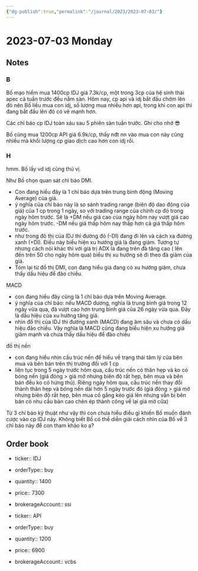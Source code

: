 ```yaml
---
{"dg-publish":true,"permalink":"/journal/2023/2023-07-03/"}
---
```


# 2023-07-03 Monday

## Notes

### B

Bố mạo hiểm mua 1400cp IDJ giá 7.3k/cp, một trong 3cp của hệ sinh thái apec cả tuần trước đều nằm sàn. Hôm nay, cp api và idj bắt đầu chớm lên đỏ nên Bố liều mua con idj, số lượng mua nhiều hơn api, trong khi con api thì đang bắt đầu lên đỏ có vẽ mạnh hơn.

Các chỉ báo cp IDJ toàn xáu sau 5 phiên sàn tuần trước. Ghi cho nhớ 😎

Bố cũng mua 1200cp API giá 6.9k/cp, thấy nđt nn vào mua con này cũng nhiều mà khối lượng cp giao dịch cao hơn con idj rồi.

### H

hmm. Bố lấy vd idj cũng thú vị.

Như Bố chọn quan sát chỉ báo DMI. 
- Con đang hiểu đây là 1 chỉ báo dựa trên trung bình động (Moving Average) của giá.
- ý nghĩa của chỉ báo này là so sánh trading range (biên độ dao động của giá) của 1 cp trong 1 ngày, so với trading range của chính cp đó trong ngày hôm trước. Sẽ là +DM nếu giá cao của ngày hôm nay vượt giá cao ngày hôm trước. -DM nếu giá thấp hôm nay thấp hơn cả giá thấp hôm trước.
- như trong đô thị của IDJ thì đường đỏ (-DI) đang đi lên và cách xa đường xanh (+DI). Điều này biểu hiện xu hướng giá là đang giảm. Tương tự nhưng cách nói khác thì với giá trị ADX là đang trên đà tăng cao ( lên đến trên 50 cho ngày hôm qua) biểu thị xu hướng sẽ đi theo đà giảm của giá.
- Tóm lại từ đồ thị DMI, con đang hiểu giá đang có xu hướng giảm, chưa thấy dấu hiệu để đảo chiều.

MACD
- con đang hiểu đây cũng là 1 chỉ báo dựa trên Moving Average.
- ý nghĩa của chỉ báo: nếu MACD dương, nghĩa là trung bình giá trong 12 ngày vừa qua, đã vượt cao hơn trung bình giá của 26 ngày vừa qua. Đây là dấu hiệu của xu hướng tăng giá.
- nhìn đồ thị của IDJ thì đường xanh (MACD) đang âm sâu và chưa có dấu hiệu đảo chiều. Vậy nghĩa là MACD cũng đang biểu hiện xu hướng giá giảm mạnh và chưa thấy dấu hiệu để đảo chiều

đồ thị nến
- con đang hiểu nhìn cấu trúc nến để hiểu về trạng thái tâm lý của bên mua và bên bán trên thị trường đối với 1 cp
- liên tục trong 5 ngày trước hôm qua, cấu trúc nến có thân hẹp và ko có bóng nến (giá đóng > giá mở nhưng biên độ rất hẹp, bên mua và bên bán đều ko có hứng thú). Riêng ngày hôm qua, cấu trúc nến thay đổi thành thân hẹp và bóng nến dài hơn 5 ngày trước đó (giá đóng > giá mở nhưng biên độ rất hẹp, bên mua cố gắng kéo giá lên nhưng vẫn bị bên bán có nhu cầu bán cao chèn ép thành công về lại giá mở cửa)

Từ 3 chỉ báo kỹ thuật như vậy thì con chưa hiểu điều gì khiến Bố muốn đánh cược vào cp IDJ này. Không biết Bố có thể diễn giải cách nhìn của Bố về 3 chỉ báo này để con tham khảo ko ạ?

## Order book

- ticker:: IDJ
- orderType:: buy
- quantity:: 1400
- price:: 7300
- brokerageAccount:: ssi

- ticker:: API
- orderType:: buy
- quantity:: 1200
- price:: 6900
- brokerageAccount:: vcbs

